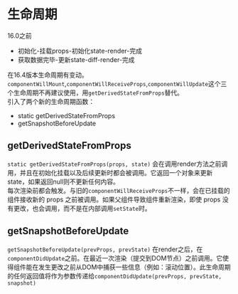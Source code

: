 # 生命周期
16.0之前
- 初始化-挂载props-初始化state-render-完成
- 获取数据完毕-更新state-diff-render-完成

在16.4版本生命周期有变动。  ``componentWillMount``,``componentWillReceiveProps``,``componentWillUpdate``这个三个生命周期不再建议使用，⽤``getDerivedStateFromProps``替代。  
引入了两个新的生命周期函数：
- static getDerivedStateFromProps
- getSnapshotBeforeUpdate

## getDerivedStateFromProps
``static getDerivedStateFromProps(props, state)``
会在调用render方法之前调用，并且在初始化挂载以及后续更新时都会被调用。它返回一个对象来更新state，如果返回null则不更新任何内容。  
每次渲染前都会触发。与旧的``componentWillReceiveProps``不一样，会在已挂载的组件接收新的 props 之前被调用。如果父组件导致组件重新渲染，即使 props 没有更改，也会调用，而不是在内部调用``setState``时。

## getSnapshotBeforeUpdate
``getSnapshotBeforeUpdate(prevProps, prevState)``
在render之后，在``componentDidUpdate``之前。在最近一次渲染（提交到DOM节点）之前调用。它使得组件能在发生更改之前从DOM中捕获一些信息（例如：滚动位置）。此生命周期的任何返回值将作为参数传递给``componentDidUpdate(prevProps, prevState, snapshot)``

